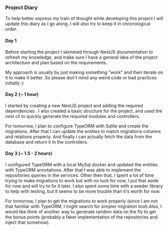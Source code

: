 ### Project Diary
To help better express my train of thought while developing this project I will update this diary as I go along. I will also try to keep it in chronological order.

#### Day 1
Before starting the project I skimmed through NestJS documentation to refresh my knowledge, and make sure I have a general idea of the project architecture and plan based on the requirements.

My approach is usually by just making something "work" and then iterate on it to make it better. So please don't mind any weird code or bad practices initially :)


#### Day 2 (~ 1 hour)
I started by creating a new NestJS project and adding the required dependencies . I also created a basic structure for the project, and used the nest cli to quickly generate the required modules and controllers.

For tomorrow, I plan to configure TypeORM with Sqlite and create the migrations. After that I can update the entities to match migrations columns and relations properly. And finally i can actually fetch the data from the database and return it in the controllers.

#### Day 3 (~ 1.5 - 2 hours)
I configured TypeORM with a local MySql docker and updated the entities with TypeORM annotations. After that I was able to implement the repositories queries in the services.
Other then that, I spent a lot of time trying to make migrations to work but with no luck for now, I put that aside for now and will try to fix it later. I also spent some time with a seeder library to help with testing, but it seems to be more trouble than it's worth for now.

For tomorrow, I plan to get the migrations to work properly (since I am not that familiar with TypeORM, I might search for simpler migration tool).Also, I would like think of another way to generate random data on the fly to get the bonus points (probably a faker implementation of the repositories and inject that somehow).